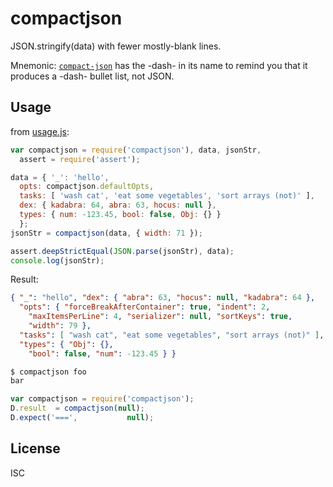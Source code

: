 ﻿
<!--#echo json="package.json" key="name" underline="=" -->
compactjson
===========
<!--/#echo -->

<!--#echo json="package.json" key="description" -->
JSON.stringify(data) with fewer mostly-blank lines.
<!--/#echo -->

Mnemonic: [`compact-json`][compact-json] has the -dash- in its name
to remind you that it produces a -dash- bullet list, not JSON.


Usage
-----
from [usage.js](usage.js):

<!--#include file="usage.js" start="  //++" stop="  //--" code="javascript"
  outdent="  " -->
<!--#verbatim lncnt="15" -->
```javascript
var compactjson = require('compactjson'), data, jsonStr,
  assert = require('assert');

data = { '_': 'hello',
  opts: compactjson.defaultOpts,
  tasks: [ 'wash cat', 'eat some vegetables', 'sort arrays (not)' ],
  dex: { kadabra: 64, abra: 63, hocus: null },
  types: { num: -123.45, bool: false, Obj: {} }
  };
jsonStr = compactjson(data, { width: 71 });

assert.deepStrictEqual(JSON.parse(jsonStr), data);
console.log(jsonStr);
```
<!--/include-->

Result:

<!--#include file="usage.js" start="  //--" stop="};" code="json"
  cut-head="//= `" cut-tail="`" -->
<!--#verbatim lncnt="9" -->
```json
{ "_": "hello", "dex": { "abra": 63, "hocus": null, "kadabra": 64 },
  "opts": { "forceBreakAfterContainer": true, "indent": 2,
    "maxItemsPerLine": 4, "serializer": null, "sortKeys": true,
    "width": 79 },
  "tasks": [ "wash cat", "eat some vegetables", "sort arrays (not)" ],
  "types": { "Obj": {},
    "bool": false, "num": -123.45 } }
```
<!--/include-->

```bash
$ compactjson foo
bar
```

```javascript
var compactjson = require('compactjson');
D.result  = compactjson(null);
D.expect('===',           null);
```


<!--#toc stop="scan" -->


  [compact-json]: https://www.npmjs.com/package/compact-json


License
-------
<!--#echo json="package.json" key=".license" -->
ISC
<!--/#echo -->
